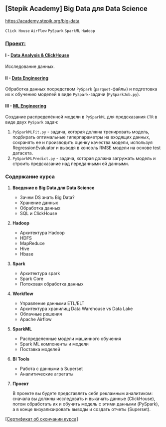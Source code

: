 ## [Stepik Academy] Big Data для Data Science
https://academy.stepik.org/big-data

`Click House` `AirFlow` `PySpark` `SparkML` `Hadoop`

### [Проект:](_Project)


#### I - [Data Analysis & ClickHouse](_Project/1_DA_ClickHouse/)
Исследование данных. 

#### II - [Data Engineering](_Project/2_Data_Engineering)
Обработка данных посредством `PySpark` (`parquet`-файлы) и подготовка их к обучению моделей в виде `PySpark`-задачи (`PySparkJob.py`).

####  III - [ML Engineering](_Project/3_ML_Engineering)
Cоздание распределённой модели в `PySparkML` для предсказания `CTR` в виде двух `PySpark` задач:
1. `PySparkMLFit.py` - задача, которая должна тренировать модель, подбирать оптимальные гиперпараметры на входящих данных, 
сохранять ее и производить оценку качества модели, используя RegressionEvaluator и выводя в консоль RMSE модели на основе test датасета.
2. `PySparkMLPredict.py` - задача, которая должна загружать модель и строить предсказание над переданными ей данными.

### Содержание курса

1. **Введение в Big Data для Data Science**
    - Зачем DS знать Big Data?
    - Хранение данных
    - Обработка данных
    - SQL и ClickHouse

2. **Hadoop**
    - Архитектура Hadoop
    - HDFS
    - MapReduce
    - Hive
    - Hbase

3. **Spark**
    - Архитектура spark
    - Spark Core
    - Потоковая обработка данных

4. **Workflow**
    - Управление данными ETL/ELT
    - Архитектура хранилищ Data Warehouse vs Data Lake
    - Облачные решения
    - Apache Airflow

5. **SparkML**
    - Распределенные модели машинного обучения
    - Spark ML компоненты и модели
    - Поставка моделей

6. **BI Tools**
    - Работа с данными в Superset
    - Аналитические агрегаты

7. **Проект**

    В проекте вы будете представлять себя рекламным аналитиком: сначала вы должны исследовать и выкачать данные (ClickHouse),
потом обработать их и обучить модель с этими данными (PySpark), а в конце визуализировать выводы и создать отчеты (Superset).

<a href="https://stepik.org/cert/797811">[Сертификат об окончании курса]</a>
